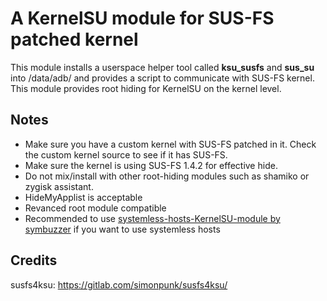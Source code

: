 # A KernelSU module for SUS-FS patched kernel #

This module installs a userspace helper tool called **ksu_susfs** and **sus_su** into /data/adb/ and provides a script to communicate with SUS-FS kernel.
This module provides root hiding for KernelSU on the kernel level.

## Notes
- Make sure you have a custom kernel with SUS-FS patched in it. Check the custom kernel source to see if it has SUS-FS.
- Make sure the kernel is using SUS-FS 1.4.2 for effective hide.
- Do not mix/install with other root-hiding modules such as shamiko or zygisk assistant.
- HideMyApplist is acceptable
- Revanced root module compatible
- Recommended to use [systemless-hosts-KernelSU-module by symbuzzer](https://github.com/symbuzzer/systemless-hosts-KernelSU-module) if you want to use systemless hosts

## Credits
susfs4ksu: https://gitlab.com/simonpunk/susfs4ksu/
